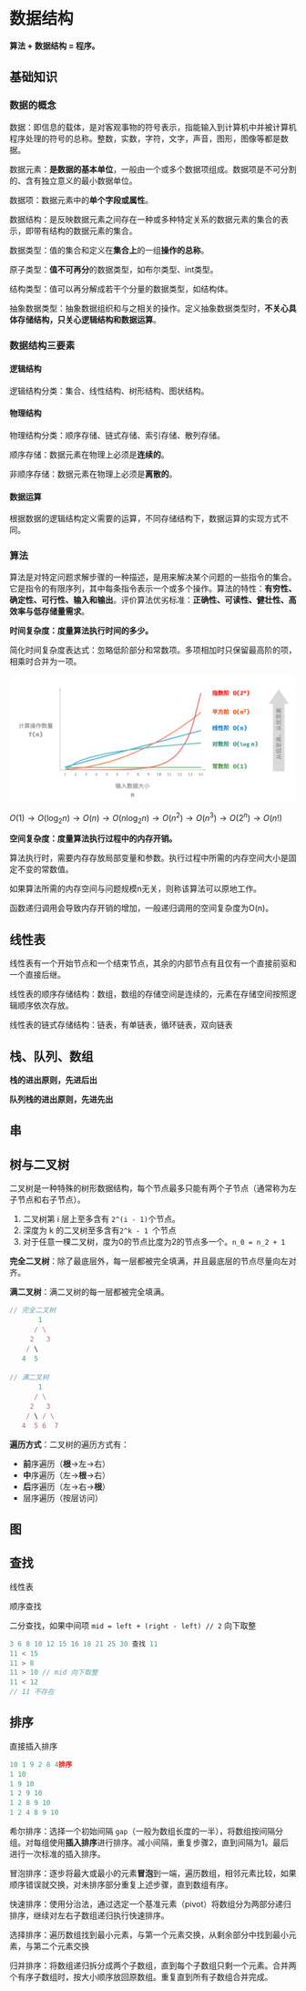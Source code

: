 # 数据结构

**算法 + 数据结构 = 程序。**

## 基础知识

### 数据的概念

数据：即信息的载体，是对客观事物的符号表示，指能输入到计算机中并被计算机程序处理的符号的总称。整数，实数，字符，文字，声音，图形，图像等都是数据。

数据元素：**是数据的基本单位**，一般由一个或多个数据项组成。数据项是不可分割的、含有独立意义的最小数据单位。

数据项：数据元素中的**单个字段或属性**。 

数据结构：是反映数据元素之间存在一种或多种特定关系的数据元素的集合的表示，即带有结构的数据元素的集合。

数据类型：值的集合和定义在**集合上**的一组**操作的总称**。

原子类型：**值不可再分**的数据类型，如布尔类型、int类型。

结构类型：值可以再分解成若干个分量的数据类型，如结构体。

抽象数据类型：抽象数据组织和与之相关的操作。定义抽象数据类型时，**不关心具体存储结构，只关心逻辑结构和数据运算**。



### 数据结构三要素

#### 逻辑结构

逻辑结构分类：集合、线性结构、树形结构、图状结构。



#### 物理结构

物理结构分类：顺序存储、链式存储、索引存储、散列存储。

顺序存储：数据元素在物理上必须是**连续的**。

非顺序存储：数据元素在物理上必须是**离散的**。



#### 数据运算

根据数据的逻辑结构定义需要的运算，不同存储结构下，数据运算的实现方式不同。



### 算法

算法是对特定问题求解步骤的一种描述，是用来解决某个问题的一些指令的集合。它是指令的有限序列，其中每条指令表示一个或多个操作。算法的特性：**有穷性、确定性、可行性、输入和输出**。评价算法优劣标准：**正确性、可读性、健壮性、高效率与低存储量需求**。

**时间复杂度：度量算法执行时间的多少。** 

简化时间复杂度表达式：忽略低阶部分和常数项。多项相加时只保留最高阶的项，相乘时合并为一项。

![image-20241027193414518](https://raw.githubusercontent.com/qinshuxiang/repo/main/算法的时间复杂度.png)

$O(1) \rightarrow O(\log_2 n) \rightarrow O(n) \rightarrow O(n \log_2 n) \rightarrow O(n^2) \rightarrow O(n^3) \rightarrow O(2^n) \rightarrow O(n!)$

**空间复杂度：度量算法执行过程中的内存开销。**

算法执行时，需要内存存放局部变量和参数。执行过程中所需的内存空间大小是固定不变的常数值。

如果算法所需的内存空间与问题规模n无关，则称该算法可以原地工作。

函数递归调用会导致内存开销的增加，一般递归调用的空间复杂度为O(n)。



## 线性表

线性表有一个开始节点和一个结束节点，其余的内部节点有且仅有一个直接前驱和一个直接后继。

线性表的顺序存储结构：数组，数组的存储空间是连续的，元素在存储空间按照逻辑顺序依次存放。

线性表的链式存储结构：链表，有单链表，循环链表，双向链表







## 栈、队列、数组

**栈的进出原则，先进后出**

**队列栈的进出原则，先进先出**



## 串



## 树与二叉树

二叉树是一种特殊的树形数据结构，每个节点最多只能有两个子节点（通常称为左子节点和右子节点）。

1. 二叉树第 i 层上至多含有 `2^(i - 1)`个节点。
2. 深度为 k 的二叉树至多含有`2^k - 1 `个节点
3. 对于任意一棵二叉树，度为0的节点比度为2的节点多一个。`n_0 = n_2 + 1`

**完全二叉树**：除了最底层外，每一层都被完全填满，并且最底层的节点尽量向左对齐。

**满二叉树**：满二叉树的每一层都被完全填满。

``` javascript
// 完全二叉树
       1
      / \
     2   3
    / \ 
   4  5

// 满二叉树
       1
      / \
     2   3
    / \ / \
   4  5 6  7
```

**遍历方式**：二叉树的遍历方式有：

- **前**序遍历（**根**->左->右）
- **中**序遍历（左->**根**->右）
- **后**序遍历（左->右->**根**）
- 层序遍历（按层访问）



## 图



## 查找

线性表

顺序查找

二分查找，如果中间项 `mid = left + (right - left) // 2` 向下取整

```javascript
3 6 8 10 12 15 16 18 21 25 30 查找 11
11 < 15
11 > 8
11 > 10 // mid 向下取整
11 < 12
// 11 不存在
```



## 排序

直接插入排序

```javascript
10 1 9 2 8 4排序
1 10
1 9 10
1 2 9 10
1 2 8 9 10
1 2 4 8 9 10
```

希尔排序：选择一个初始间隔 `gap`（一般为数组长度的一半），将数组按间隔分组。对每组使用**插入排序**进行排序。减小间隔，重复步骤2，直到间隔为1。最后进行一次标准的插入排序。

冒泡排序：逐步将最大或最小的元素**冒泡**到一端，遍历数组，相邻元素比较，如果顺序错误就交换，对未排序部分重复上述步骤，直到数组有序。

快速排序：使用分治法，通过选定一个基准元素（pivot）将数组分为两部分递归排序，继续对左右子数组递归执行快速排序。

选择排序：遍历数组找到最小元素，与第一个元素交换，从剩余部分中找到最小元素，与第二个元素交换

归并排序：将数组递归拆分成两个子数组，直到每个子数组只剩一个元素。合并两个有序子数组时，按大小顺序放回原数组。重复直到所有子数组合并完成。








